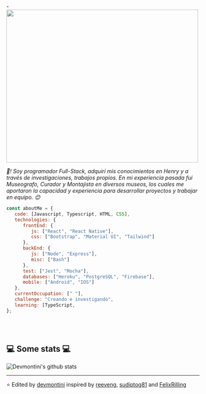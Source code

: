-<img width="500" height="400" src="https://i.imgur.com/nWF9Stg.gif"/>


<p><em>👋! Soy programador Full-Stack, adquirí mis conocimientos en Henry y a través de investigaciones, trabajos propios. 
  En mi experiencia pasada fui Museografo, Curador y Montajista en diversos museos, los cuales me aportaron la capacidad y experiencia para desarrollar proyectos y trabajar en equipo. 😊</br>
</em></p>


```javascript
const aboutMe = {
   code: [Javascript, Typescript, HTML, CSS],
   technologies: {
      frontEnd: {
         js: ["React", "React Native"],
         css: ["Bootstrap", "Material UI", "Tailwind"]
      },
      backEnd: {
         js: ["Node", "Express"],
         misc: ["Bash"]
      },
      test: ["Jest", "Mocha"],
      databases: ["Heroku", "PostgreSQL", "Firebase"],
      mobile: ["Android", "IOS"]
   },
   currentOccupation: [" "],
   challenge: "Creando e investigando",
   learning: [TypeScript, 
};
```
</br></br>
<h2>💻 Some stats 💻</h2>

![Devmontini's github stats](https://github-readme-stats.vercel.app/api?username=devmontini&show_icons=true&title_color=fff&icon_color=79ff97&text_color=9f9f9f&bg_color=151515)

---

⭐️ Edited by [devmontini](https://github.com/devmontini) inspired by [reeveng](https://github.com/reeveng), [sudiptog81](https://github.com/sudiptog81) and [FelixRilling](https://github.com/)
